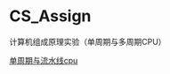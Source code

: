 # CS_Assign
计算机组成原理实验（单周期与多周期CPU）

[单周期与流水线cpu](https://github.com/yaoyue123/VHDL-files/tree/master/mips%2032%20cpu%20Verilog%20HDL)
